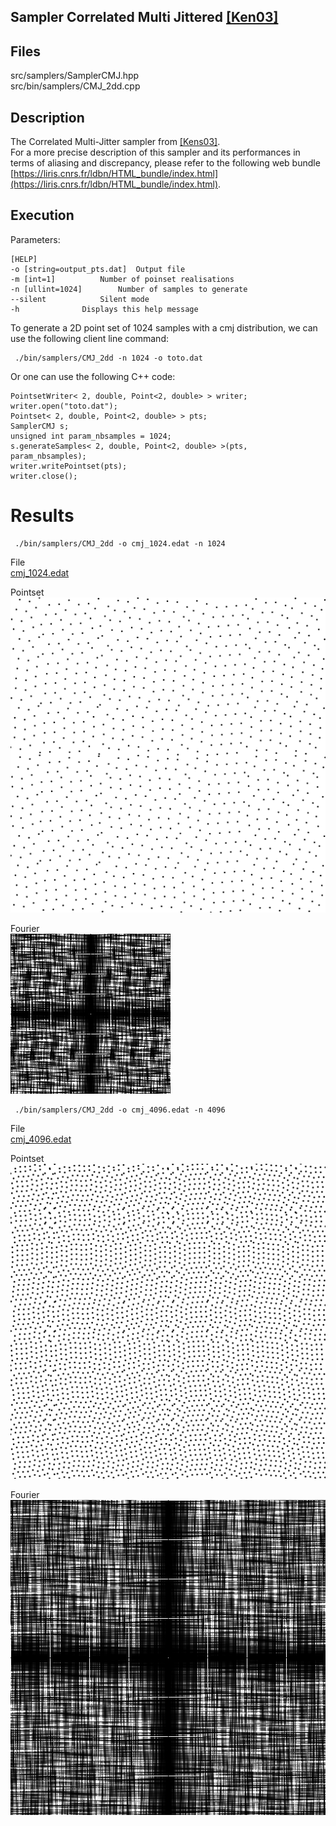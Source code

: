 Sampler Correlated Multi Jittered [[Ken03]](http://graphics.pixar.com/library/MultiJitteredSampling/paper.pdf)
----------------------------------------------------------------------------------------------------------------

## Files

src/samplers/SamplerCMJ.hpp  
src/bin/samplers/CMJ_2dd.cpp

## Description


The Correlated Multi-Jitter sampler from [[Kens03]](http://graphics.pixar.com/library/MultiJitteredSampling/paper.pdf).  
For a more precise description of this sampler and its performances in terms of aliasing and discrepancy, please refer to the following web bundle [https://liris.cnrs.fr/ldbn/HTML_bundle/index.html](https://liris.cnrs.fr/ldbn/HTML_bundle/index.html).

## Execution


Parameters:  

	[HELP]
	-o [string=output_pts.dat]	Output file
	-m [int=1]			Number of poinset realisations
	-n [ullint=1024]		Number of samples to generate
	--silent 			Silent mode
	-h 				Displays this help message
			

To generate a 2D point set of 1024 samples with a cmj distribution, we can use the following client line command:

     ./bin/samplers/CMJ_2dd -n 1024 -o toto.dat 

Or one can use the following C++ code:

    
    PointsetWriter< 2, double, Point<2, double> > writer;
    writer.open("toto.dat");
    Pointset< 2, double, Point<2, double> > pts;
    SamplerCMJ s;
    unsigned int param_nbsamples = 1024;
    s.generateSamples< 2, double, Point<2, double> >(pts, param_nbsamples);
    writer.writePointset(pts);
    writer.close();
    			

Results
=======

     ./bin/samplers/CMJ_2dd -o cmj_1024.edat -n 1024 

File  
[cmj_1024.edat](data/cmj/cmj_1024.edat)

Pointset  
[![](data/cmj/cmj_1024.png)](data/cmj/cmj_1024.png)

Fourier  
[![](data/cmj/cmj_1024_fourier.png)](data/cmj/cmj_1024_fourier.png)

     ./bin/samplers/CMJ_2dd -o cmj_4096.edat -n 4096 

File  
[cmj_4096.edat](data/cmj/cmj_4096.edat)

Pointset  
[![](data/cmj/cmj_4096.png)](data/cmj/cmj_4096.png)

Fourier  
[![](data/cmj/cmj_4096_fourier.png)](data/cmj/cmj_4096_fourier.png)
